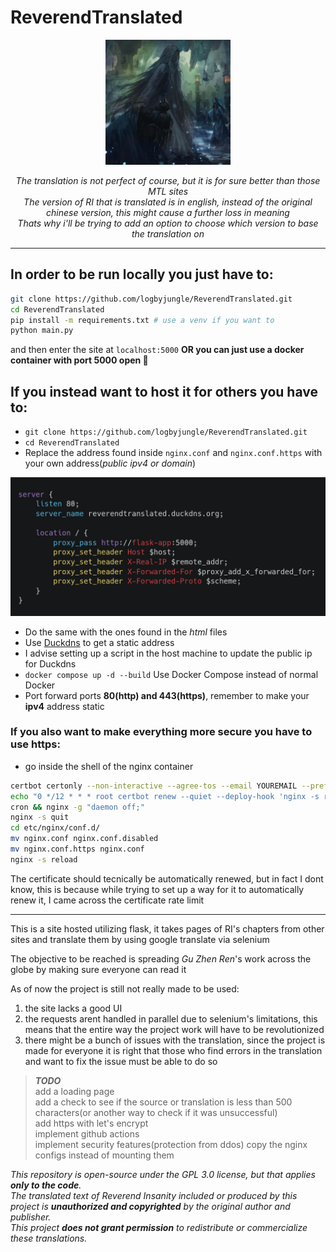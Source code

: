 # ReverendTranslated

<p align="center">
    <img src="static/icon.png" alt="Perseverance" width="200">
</p>
<p align="center">
    <i>The translation is not perfect of course, but it is for sure better than those MTL sites</i><br>
    <i>The version of RI that is translated is in english, instead of the original chinese version, this might cause a further loss in meaning</i><br>
    <i>Thats why i'll be trying to add an option to choose which version to base the translation on</i><br>
</p>

---

## In order to be run locally you just have to:
```sh
git clone https://github.com/logbyjungle/ReverendTranslated.git
cd ReverendTranslated
pip install -m requirements.txt # use a venv if you want to
python main.py
```
and then enter the site at `localhost:5000`
**OR you can just use a docker container with port 5000 open 🐋**

## If you instead want to host it for others you have to:  
- `git clone https://github.com/logbyjungle/ReverendTranslated.git`
- `cd ReverendTranslated`
- Replace the address found inside `nginx.conf` and `nginx.conf.https` with your own address(*public ipv4 or domain*)  

<p align="center">
    <img src="carbon.png" alt="nginx config" width="750">
</p>

- Do the same with the ones found in the *html* files  
- Use [Duckdns](https://www.duckdns.org) to get a static address  
- I advise setting up a script in the host machine to update the public ip for Duckdns
- `docker compose up -d --build` Use Docker Compose instead of normal Docker  
- Port forward ports **80(http) and 443(https)**, remember to make your **ipv4** address static  

### If you also want to make everything more secure you have to use **https**:  
- go inside the shell of the nginx container
```sh
certbot certonly --non-interactive --agree-tos --email YOUREMAIL --preferred-challenges dns --authenticator dns-duckdns --dns-duckdns-token YOURTOKEN --dns-duckdns-propagation-seconds 60 -d "YOURSUBDOMAIN.duckdns.org"
echo "0 */12 * * * root certbot renew --quiet --deploy-hook 'nginx -s reload'" > /etc/cron.d/certbot-renew && chmod 0644 /etc/cron.d/certbot-renew
cron && nginx -g "daemon off;"
nginx -s quit
cd etc/nginx/conf.d/
mv nginx.conf nginx.conf.disabled
mv nginx.conf.https nginx.conf
nginx -s reload
```  
The certificate should tecnically be automatically renewed, but in fact I dont know, this is because while trying to set up a way for it to automatically renew it, I came across the certificate rate limit  

---

This is a site hosted utilizing flask, it takes pages of RI's chapters from other sites and translate them by using google translate via selenium

The objective to be reached is spreading *Gu Zhen Ren*'s work across the globe by making sure everyone can read it

As of now the project is still not really made to be used:
1. the site lacks a good UI
2. the requests arent handled in parallel due to selenium's limitations, this means that the entire way the project work will have to be revolutionized
3. there might be a bunch of issues with the translation, since the project is made for everyone it is right that those who find errors in the translation and want to fix the issue must be able to do so

> ***TODO***  
> add a loading page  
> add a check to see if the source or translation is less than 500 characters(or another way to check if it was unsuccessful)  
> add https with let's encrypt  
> implement github actions  
> implement security features(protection from ddos)
> copy the nginx configs instead of mounting them

*This repository is open-source under the GPL 3.0 license, but that applies **only to the code**.  
The translated text of *Reverend Insanity* included or produced by this project is **unauthorized and copyrighted** by the original author and publisher.  
This project **does not grant permission** to redistribute or commercialize these translations.*  
